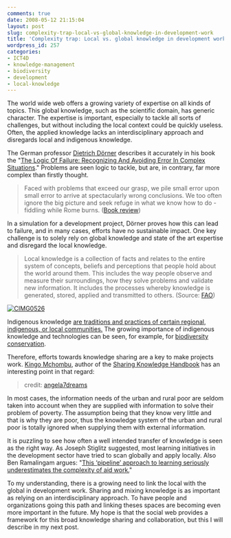 ```yaml
---
comments: true
date: 2008-05-12 21:15:04
layout: post
slug: complexity-trap-local-vs-global-knowledge-in-development-work
title: 'Complexity trap: Local vs. global knowledge in development work'
wordpress_id: 257
categories:
- ICT4D
- knowledge-management
- biodiversity
- development
- local-knowledge
---
```


The world wide web offers a growing variety of expertise on all kinds of topics. This global knowledge, such as the scientific domain, has generic character. The expertise is important, especially to tackle all sorts of challenges, but without including the local context could be quickly useless.  Often, the applied knowledge lacks an interdisciplinary approach and disregards local and indigenous knowledge.

The German professor [Dietrich Dörner](http://en.wikipedia.org/wiki/Dietrich_D%C3%B6rner) describes it accurately in his book the "[The Logic Of Failure: Recognizing And Avoiding Error In Complex Situations](http://www.amazon.com/gp/product/0201479486?ie=UTF8&tag=crisscrossed-20&linkCode=as2&camp=1789&creative=9325&creativeASIN=0201479486)." Problems are  seen logic  to tackle, but are, in contrary, far more complex than firstly thought.


> Faced with problems that exceed our grasp, we pile small error upon small error to arrive at spectacularly wrong conclusions. We too often ignore the big picture and seek refuge in what we know how to do - fiddling while Rome burns. ([Book review](http://www.selfgrowth.com/articles/book_review_the_logic_of_failure.html))


In a simulation for a development project, Dörner proves how this can lead to failure, and in many cases, efforts have no sustainable impact. One key challenge is to solely rely on global knowledge and state of the art expertise and disregard the local knowledge.


> Local knowledge is a collection of facts and relates to the entire system of concepts, beliefs and perceptions that people hold about the world around them. This includes the way people observe and measure their surroundings, how they solve problems and validate new information. It includes the processes whereby knowledge is generated, stored, applied and transmitted to others. (Source: [FAO](ftp://ftp.fao.org/docrep/fao/007/y5610e/y5610e00.pdf))


[![CIMG0526](http://farm1.static.flickr.com/171/389904590_4c15bf0c40_m.jpg)](http://www.flickr.com/photos/58117789@N00/389904590/)

Indigenous knowledge [are traditions and practices of certain regional, indigenous, or local communities.](http://en.wikipedia.org/wiki/Traditional_knowledge) The growing importance of indigenous knowledge and technologies can be seen, for example, for [biodiversity conservation](http://ictupdate.cta.int/en/feature_articles/going_local).

Therefore, efforts towards knowledge sharing are a key to make projects work. [Kingo Mchombu](http://thegiraffe.wordpress.com/who-are-we/kingo-mchombu), author of the [Sharing Knowledge Handbook](http://www.oxfam.ca/news-and-publications/publications-and-reports/sharing-knowledge-handbook-2) has an interesting point in that regard:


> [](http://creativecommons.org/licenses/by/2.0/) credit: [angela7dreams](http://www.flickr.com/photos/58117789@N00/389904590/)

In most cases, the information needs of the urban and rural poor are seldom taken into account when they are supplied with information to solve their problem of poverty. The assumption being that they know very little and that is why they are poor, thus the knowledge system of the urban and rural poor is totally ignored when supplying them with external information.


It is puzzling to see how often a well intended transfer of knowledge is seen as the right way. As Joseph Stiglitz suggested, most learning initiatives in the development sector have tried to scan globally and apply locally. Also Ben Ramalingam argues:  "[This ‘pipeline’ approach to learning seriously underestimates the complexity of aid work.](http://www.capacity.org/en/journal/feature/organisational_learning_for_aid_and_learning_aid_organisations)"

To my understanding, there is a growing need to link the local with the global in development work. Sharing and mixing knowledge is as important as relying  on an interdisciplinary approach. To have people and organizations going this path and linking theses spaces are becoming even more important in the future. My hope is that the social web provides a framework for this broad knowledge sharing and collaboration, but this I will describe in my next post.
